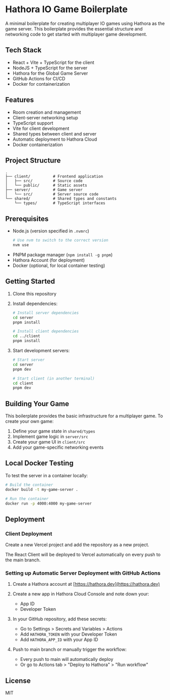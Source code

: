 # Hathora IO Game Boilerplate

A minimal boilerplate for creating multiplayer IO games using Hathora as the game server. This boilerplate provides the essential structure and networking code to get started with multiplayer game development.

## Tech Stack

- React + Vite + TypeScript for the client
- NodeJS + TypeScript for the server
- Hathora for the Global Game Server
- GitHub Actions for CI/CD
- Docker for containerization

## Features

- Room creation and management
- Client-server networking setup
- TypeScript support
- Vite for client development
- Shared types between client and server
- Automatic deployment to Hathora Cloud
- Docker containerization

## Project Structure

```
.
├── client/          # Frontend application
│   ├── src/         # Source code
│   └── public/      # Static assets
├── server/          # Game server
│   └── src/         # Server source code
└── shared/          # Shared types and constants
    └── types/       # TypeScript interfaces
```

## Prerequisites

- Node.js (version specified in `.nvmrc`)
  ```bash
  # Use nvm to switch to the correct version
  nvm use
  ```
- PNPM package manager (`npm install -g pnpm`)
- Hathora Account (for deployment)
- Docker (optional, for local container testing)

## Getting Started

1. Clone this repository
2. Install dependencies:
   ```bash
   # Install server dependencies
   cd server
   pnpm install

   # Install client dependencies
   cd ../client
   pnpm install
   ```

3. Start development servers:
   ```bash
   # Start server
   cd server
   pnpm dev

   # Start client (in another terminal)
   cd client
   pnpm dev
   ```

## Building Your Game

This boilerplate provides the basic infrastructure for a multiplayer game. To create your own game:

1. Define your game state in `shared/types`
2. Implement game logic in `server/src`
3. Create your game UI in `client/src`
4. Add your game-specific networking events

## Local Docker Testing

To test the server in a container locally:

```bash
# Build the container
docker build -t my-game-server .

# Run the container
docker run -p 4000:4000 my-game-server
```

## Deployment

### Client Deployment

Create a new Vercel project and add the repository as a new project.

The React Client will be deployed to Vercel automatically on every push to the main branch.

### Setting up Automatic Server Deployment with GitHub Actions

1. Create a Hathora account at [https://hathora.dev](https://hathora.dev)

2. Create a new app in Hathora Cloud Console and note down your:
   - App ID
   - Developer Token

3. In your GitHub repository, add these secrets:
   - Go to Settings > Secrets and Variables > Actions
   - Add `HATHORA_TOKEN` with your Developer Token
   - Add `HATHORA_APP_ID` with your App ID

4. Push to main branch or manually trigger the workflow:
   - Every push to main will automatically deploy
   - Or go to Actions tab > "Deploy to Hathora" > "Run workflow"

## License

MIT 